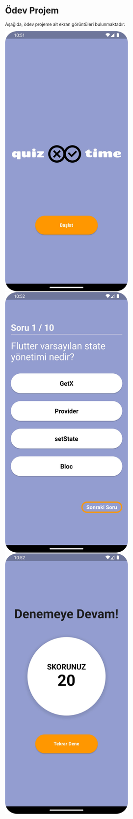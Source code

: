 # Ödev Projem

Aşağıda, ödev projeme ait ekran görüntüleri bulunmaktadır:

<img src="basla.jpg" alt="Ekran Görüntüsü 1" width="400"/>

<img src="oyun.jpg" alt="Ekran Görüntüsü 2" width="400"/>

<img src="sonuc.jpg" alt="Ekran Görüntüsü 3" width="400"/>

